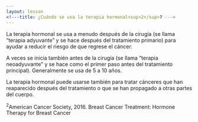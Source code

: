 ```yaml
---
layout: lesson
<!---title: ¿Cuándo se usa la terapia hormonal<sup>2</sup>? --->
---
```


La terapia hormonal se usa a menudo después de la cirugía (se llama “terapia adyuvante” y se hace después del tratamiento primario) para ayudar a reducir el riesgo de que regrese el cáncer.

A veces se inicia también antes de la cirugía (se llama “terapia neoadyuvante” y se hace como el primer paso antes del tratamiento principal). Generalmente se usa de 5 a 10 años. 

La terapia hormonal puede usarse también para tratar cánceres que han reaparecido después del tratamiento o que se han propagado a otras partes del cuerpo.

<sup>2</sup>American Cancer Society, 2016. Breast Cancer Treatment: Hormone Therapy for Breast Cancer

